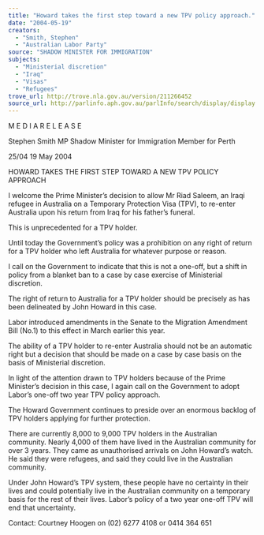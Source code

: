 ```yaml
---
title: "Howard takes the first step toward a new TPV policy approach."
date: "2004-05-19"
creators:
  - "Smith, Stephen"
  - "Australian Labor Party"
source: "SHADOW MINISTER FOR IMMIGRATION"
subjects:
  - "Ministerial discretion"
  - "Iraq"
  - "Visas"
  - "Refugees"
trove_url: http://trove.nla.gov.au/version/211266452
source_url: http://parlinfo.aph.gov.au/parlInfo/search/display/display.w3p;query=Id%3A%22media/pressrel/23KC6%22
---
```


 

 M E D I A  R E L E A S E   

 Stephen Smith MP  Shadow Minister for Immigration  Member for Perth   

 

 25/04          19  May  2004  

 

 HOWARD TAKES THE FIRST STEP TOWARD A NEW TPV POLICY APPROACH   

 I welcome the Prime Minister’s decision to allow Mr Riad Saleem, an Iraqi refugee in  Australia on a Temporary Protection Visa (TPV), to re-enter Australia upon his return  from Iraq for his father’s funeral.   

 This is unprecedented for a TPV holder.   

 Until today the Government’s policy was a prohibition on any right of return for a TPV  holder who left Australia for whatever purpose or reason.   

 I call on the Government to indicate that this is not a one-off, but a shift in policy from a  blanket ban to a case by case exercise of Ministerial discretion.   

 The right of return to Australia for a TPV holder should be precisely as has been  delineated by John Howard in this case.     

 Labor introduced amendments in the Senate to the Migration Amendment Bill (No.1) to  this effect in March earlier this year.   

 The ability of a TPV holder to re-enter Australia should not be an automatic right but a  decision that should be made on a case by case basis on the basis of Ministerial  discretion. 

 

 In light of the attention drawn to TPV holders because of the Prime Minister’s decision in  this case, I again call on the Government to adopt Labor’s one-off two year TPV policy  approach.    

 The Howard Government continues to preside over an enormous backlog of TPV holders  applying for further protection.     

 There are currently 8,000 to 9,000 TPV holders in the Australian community.  Nearly  4,000 of them have lived in the Australian community for over 3 years.  They came as  unauthorised arrivals on John Howard’s watch.  He said they were refugees, and said they  could live in the Australian community. 

 

 Under John Howard’s TPV system, these people have no certainty in their lives and  could potentially live in the Australian community on a temporary basis for the rest of  their lives. Labor’s policy of a two year one-off TPV will end that uncertainty.   

 Contact: Courtney Hoogen on (02) 6277 4108 or 0414 364 651   

